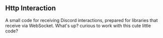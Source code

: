 ## Http Interaction
A small code for receiving Discord interactions, prepared for libraries that receive via WebSocket. What's up? curious to work with this cute little code?


